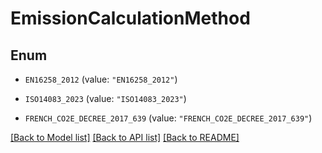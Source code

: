 # EmissionCalculationMethod

## Enum


* `EN16258_2012` (value: `"EN16258_2012"`)

* `ISO14083_2023` (value: `"ISO14083_2023"`)

* `FRENCH_CO2E_DECREE_2017_639` (value: `"FRENCH_CO2E_DECREE_2017_639"`)


[[Back to Model list]](../README.md#documentation-for-models) [[Back to API list]](../README.md#documentation-for-api-endpoints) [[Back to README]](../README.md)



